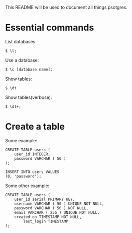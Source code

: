 This README will be used to document all things psotgres.

# Essential commands

List databases:
```
$ \l;
```

Use a database:
```
$ \c [database name]:
```

Show tables:
```
$ \dt
```

Show tables(verbose):
```
$ \dt+;
```

# Create a table
Some example:
```
CREATE TABLE users (
	user_id INTEGER,
	password VARCHAR ( 50 )
);

INSERT INTO users VALUES
(0, 'password');
```



Some other example:
```
CREATE TABLE users (
	user_id serial PRIMARY KEY,
	username VARCHAR ( 50 ) UNIQUE NOT NULL,
	password VARCHAR ( 50 ) NOT NULL,
	email VARCHAR ( 255 ) UNIQUE NOT NULL,
	created_on TIMESTAMP NOT NULL,
        last_login TIMESTAMP 
);
```